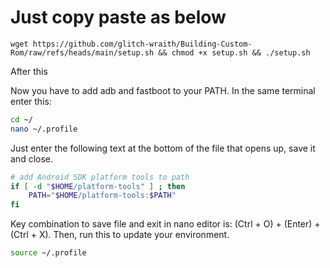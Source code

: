 # Just copy paste as below 

```
wget https://github.com/glitch-wraith/Building-Custom-Rom/raw/refs/heads/main/setup.sh && chmod +x setup.sh && ./setup.sh
```

After this

Now you have to add adb and fastboot to your PATH. In the same terminal enter this:
```bash
cd ~/
nano ~/.profile
```
Just enter the following text at the bottom of the file that opens up, save it and close.
```bash
# add Android SDK platform tools to path
if [ -d "$HOME/platform-tools" ] ; then
    PATH="$HOME/platform-tools:$PATH"
fi
```
Key combination to save file and exit in nano editor is: (Ctrl + O) + (Enter) + (Ctrl + X). 
Then, run this to update your environment.
```bash
source ~/.profile
```
